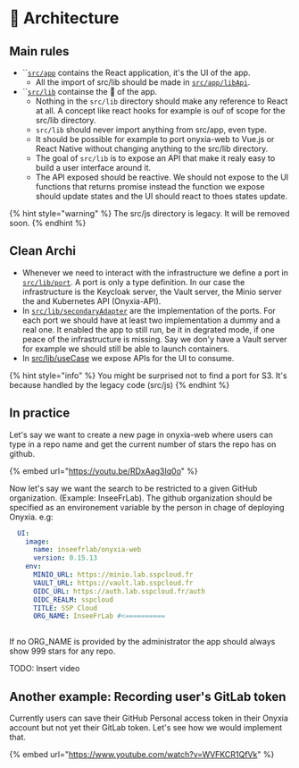 # 📐 Architecture

## Main rules

* ``[`src/app`](https://github.com/InseeFrLab/onyxia-web/tree/main/src/app) contains the React application, it's the UI of the app.
  * All the import of src/lib should be made in [`src/app/libApi`](https://github.com/InseeFrLab/onyxia-web/tree/main/src/app/libApi).&#x20;
* ``[`src/lib`](https://github.com/InseeFrLab/onyxia-web/tree/main/src/lib) containse the 🧠 of the app.
  * Nothing in the `src/lib` directory should make any reference to React at all. A concept like react hooks for example is ouf of scope for the src/lib directory.&#x20;
  * `src/lib` should never import anything from src/app, even type.&#x20;
  * It should be possible for example to port onyxia-web to Vue.js or React Native without changing anything to the src/lib directory.
  * The goal of `src/lib` is to expose an API that make it realy easy to build a user interface around it.
  * The API exposed should be reactive. We should not expose to the UI functions that returns promise instead the function we expose should update states and the UI should react to thoes states update.

{% hint style="warning" %}
The src/js directory is legacy. It will be removed soon.
{% endhint %}

## Clean Archi

* Whenever we need to interact with the infrastructure we define a port in [`src/lib/port`](https://github.com/InseeFrLab/onyxia-web/tree/main/src/lib/ports). A port is only a type definition. In our case the infrastructure is the Keycloak server, the Vault server, the Minio server the and Kubernetes API (Onyxia-API).
* In [`src/lib/secondaryAdapter`](https://github.com/InseeFrLab/onyxia-web/tree/main/src/lib/secondaryAdapters) are the implementation of the ports. For each port we should have at least two implementation a dummy and a real one. It enabled the app to still run, be it in degrated mode, if one peace of the infrastructure is missing. Say we don'y have a Vault server for example we should still be able to launch containers.&#x20;
* In [src/lib/useCase](https://github.com/InseeFrLab/onyxia-web/tree/main/src/lib/useCases) we expose APIs for the UI to consume.

{% hint style="info" %}
You might be surprised not to find a port for S3. It's because handled by the legacy code (src/js)
{% endhint %}

## In practice

Let's say we want to create a new page in onyxia-web where users can type in a repo name and get the current number of stars the repo has on github.&#x20;

{% embed url="https://youtu.be/RDxAag3Iq0o" %}

Now let's say we want the search to be restricted to a given GitHub organization. (Example: InseeFrLab). The github organization should be specified as an environement variable by the person in chage of deploying Onyxia. e.g:

```yaml
  UI:
    image:
      name: inseefrlab/onyxia-web
      version: 0.15.13
    env:
      MINIO_URL: https://minio.lab.sspcloud.fr
      VAULT_URL: https://vault.lab.sspcloud.fr
      OIDC_URL: https://auth.lab.sspcloud.fr/auth
      OIDC_REALM: sspcloud
      TITLE: SSP Cloud
      ORG_NAME: InseeFrLab #<==========
      
```

If no ORG\_NAME is provided by the administrator the app should always show 999 stars for any repo.

TODO: Insert video

## Another example: Recording user's GitLab token

Currently users can save their GitHub Personal access token in their Onyxia account but not yet their GitLab token. Let's see how we would implement that.

{% embed url="https://www.youtube.com/watch?v=WVFKCR1QfVk" %}
